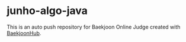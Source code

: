 # junho-algo-java
This is an auto push repository for Baekjoon Online Judge created with [BaekjoonHub](https://github.com/BaekjoonHub/BaekjoonHub).
